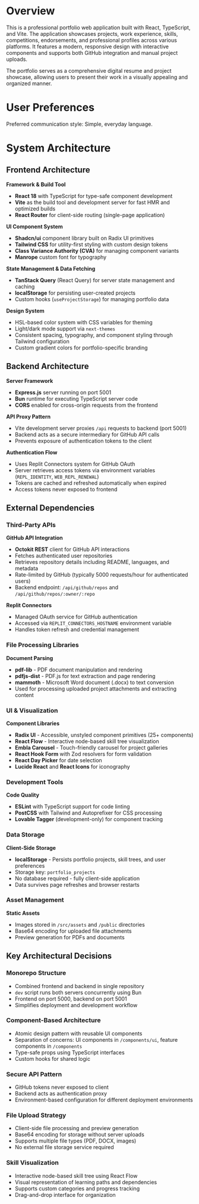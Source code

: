 # Overview

This is a professional portfolio web application built with React, TypeScript, and Vite. The application showcases projects, work experience, skills, competitions, endorsements, and professional profiles across various platforms. It features a modern, responsive design with interactive components and supports both GitHub integration and manual project uploads.

The portfolio serves as a comprehensive digital resume and project showcase, allowing users to present their work in a visually appealing and organized manner.

# User Preferences

Preferred communication style: Simple, everyday language.

# System Architecture

## Frontend Architecture

**Framework & Build Tool**
- **React 18** with TypeScript for type-safe component development
- **Vite** as the build tool and development server for fast HMR and optimized builds
- **React Router** for client-side routing (single-page application)

**UI Component System**
- **Shadcn/ui** component library built on Radix UI primitives
- **Tailwind CSS** for utility-first styling with custom design tokens
- **Class Variance Authority (CVA)** for managing component variants
- **Manrope** custom font for typography

**State Management & Data Fetching**
- **TanStack Query** (React Query) for server state management and caching
- **localStorage** for persisting user-created projects
- Custom hooks (`useProjectStorage`) for managing portfolio data

**Design System**
- HSL-based color system with CSS variables for theming
- Light/dark mode support via `next-themes`
- Consistent spacing, typography, and component styling through Tailwind configuration
- Custom gradient colors for portfolio-specific branding

## Backend Architecture

**Server Framework**
- **Express.js** server running on port 5001
- **Bun** runtime for executing TypeScript server code
- **CORS** enabled for cross-origin requests from the frontend

**API Proxy Pattern**
- Vite development server proxies `/api` requests to backend (port 5001)
- Backend acts as a secure intermediary for GitHub API calls
- Prevents exposure of authentication tokens to the client

**Authentication Flow**
- Uses Replit Connectors system for GitHub OAuth
- Server retrieves access tokens via environment variables (`REPL_IDENTITY`, `WEB_REPL_RENEWAL`)
- Tokens are cached and refreshed automatically when expired
- Access tokens never exposed to frontend

## External Dependencies

### Third-Party APIs

**GitHub API Integration**
- **Octokit REST** client for GitHub API interactions
- Fetches authenticated user repositories
- Retrieves repository details including README, languages, and metadata
- Rate-limited by GitHub (typically 5000 requests/hour for authenticated users)
- Backend endpoint: `/api/github/repos` and `/api/github/repos/:owner/:repo`

**Replit Connectors**
- Managed OAuth service for GitHub authentication
- Accessed via `REPLIT_CONNECTORS_HOSTNAME` environment variable
- Handles token refresh and credential management

### File Processing Libraries

**Document Parsing**
- **pdf-lib** - PDF document manipulation and rendering
- **pdfjs-dist** - PDF.js for text extraction and page rendering
- **mammoth** - Microsoft Word document (.docx) to text conversion
- Used for processing uploaded project attachments and extracting content

### UI & Visualization

**Component Libraries**
- **Radix UI** - Accessible, unstyled component primitives (25+ components)
- **React Flow** - Interactive node-based skill tree visualization
- **Embla Carousel** - Touch-friendly carousel for project galleries
- **React Hook Form** with Zod resolvers for form validation
- **React Day Picker** for date selection
- **Lucide React** and **React Icons** for iconography

### Development Tools

**Code Quality**
- **ESLint** with TypeScript support for code linting
- **PostCSS** with Tailwind and Autoprefixer for CSS processing
- **Lovable Tagger** (development-only) for component tracking

### Data Storage

**Client-Side Storage**
- **localStorage** - Persists portfolio projects, skill trees, and user preferences
- Storage key: `portfolio_projects`
- No database required - fully client-side application
- Data survives page refreshes and browser restarts

### Asset Management

**Static Assets**
- Images stored in `/src/assets` and `/public` directories
- Base64 encoding for uploaded file attachments
- Preview generation for PDFs and documents

## Key Architectural Decisions

### Monorepo Structure
- Combined frontend and backend in single repository
- `dev` script runs both servers concurrently using Bun
- Frontend on port 5000, backend on port 5001
- Simplifies deployment and development workflow

### Component-Based Architecture
- Atomic design pattern with reusable UI components
- Separation of concerns: UI components in `/components/ui`, feature components in `/components`
- Type-safe props using TypeScript interfaces
- Custom hooks for shared logic

### Secure API Pattern
- GitHub tokens never exposed to client
- Backend acts as authentication proxy
- Environment-based configuration for different deployment environments

### File Upload Strategy
- Client-side file processing and preview generation
- Base64 encoding for storage without server uploads
- Supports multiple file types (PDF, DOCX, images)
- No external file storage service required

### Skill Visualization
- Interactive node-based skill tree using React Flow
- Visual representation of learning paths and dependencies
- Supports custom categories and progress tracking
- Drag-and-drop interface for organization